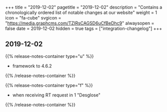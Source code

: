 +++
title = "2019-12-02"
pagetitle = "2019-12-02"
description = "Contains a chronologically ordered list of notable changes at our website"
weight = 1
icon = "fa-cube"
svgicon = "https://media.graphcms.com/TZIRsCAGSD6uCfBeDhc9"
alwaysopen = false
date = 2019-12-02
hidden = true
tags = ["integration-changelog"]
+++


## 2019-12-02
{{% release-notes-container type="u" %}}
- framework to 4.6.2

{{% /release-notes-container %}}

{{% release-notes-container type="f" %}}
- when receiving RT request in 1 "Desglose"

{{% /release-notes-container %}}